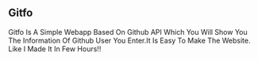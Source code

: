 ## Gitfo

Gitfo Is A Simple Webapp Based On Github API Which You Will Show You The Information Of Github User You Enter.It Is Easy To Make The Website.
Like I Made It In Few Hours!!